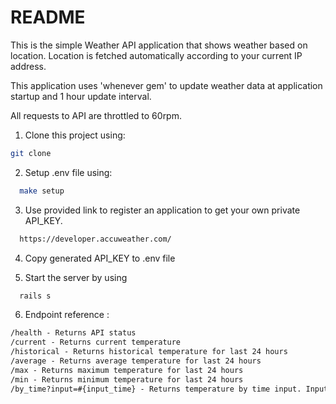 # README

This is the simple Weather API application that shows weather based on location.
Location is fetched automatically according to your current IP address.

This application uses 'whenever gem' to update weather data at application startup and 1 hour update interval.

All requests to API are throttled to 60rpm.

1. Clone this project using:
```bash
git clone
```

2. Setup .env file using:
```bash
  make setup
```

3. Use provided link to register an application to get your own private API_KEY.
```bash
  https://developer.accuweather.com/
```

4. Copy generated API_KEY to .env file

5. Start the server by using
```ruby
  rails s
```

6. Endpoint reference :
```html
/health - Returns API status
/current - Returns current temperature
/historical - Returns historical temperature for last 24 hours
/average - Returns average temperature for last 24 hours
/max - Returns maximum temperature for last 24 hours
/min - Returns minimum temperature for last 24 hours
/by_time?input=#{input_time} - Returns temperature by time input. Input time should be Integer value (example: 1658915880)
```